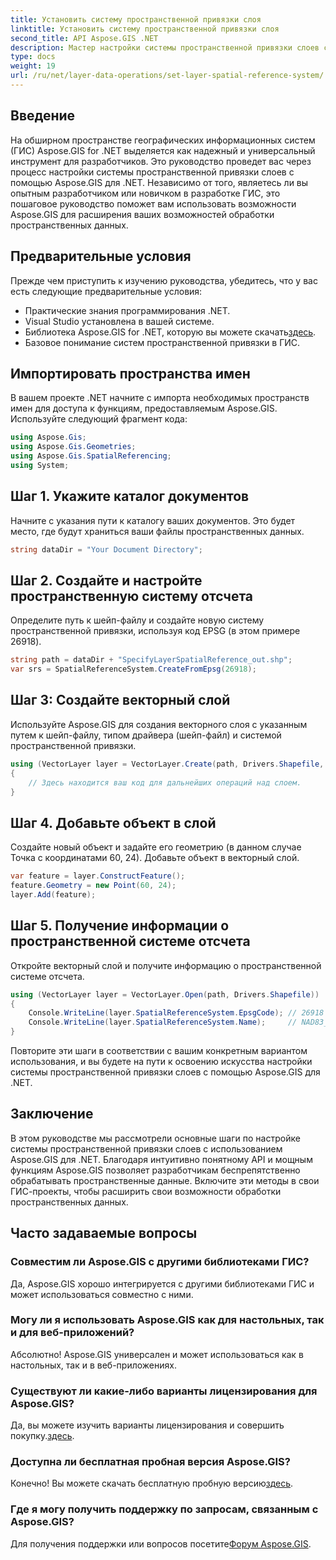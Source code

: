 ```yaml
---
title: Установить систему пространственной привязки слоя
linktitle: Установить систему пространственной привязки слоя
second_title: API Aspose.GIS .NET
description: Мастер настройки системы пространственной привязки слоев с помощью Aspose.GIS for .NET. Повысьте уровень своих ГИС-проектов с помощью этого пошагового руководства.
type: docs
weight: 19
url: /ru/net/layer-data-operations/set-layer-spatial-reference-system/
---
```

## Введение
На обширном пространстве географических информационных систем (ГИС) Aspose.GIS for .NET выделяется как надежный и универсальный инструмент для разработчиков. Это руководство проведет вас через процесс настройки системы пространственной привязки слоев с помощью Aspose.GIS для .NET. Независимо от того, являетесь ли вы опытным разработчиком или новичком в разработке ГИС, это пошаговое руководство поможет вам использовать возможности Aspose.GIS для расширения ваших возможностей обработки пространственных данных.
## Предварительные условия
Прежде чем приступить к изучению руководства, убедитесь, что у вас есть следующие предварительные условия:
- Практические знания программирования .NET.
- Visual Studio установлена в вашей системе.
-  Библиотека Aspose.GIS for .NET, которую вы можете скачать[здесь](https://releases.aspose.com/gis/net/).
- Базовое понимание систем пространственной привязки в ГИС.
## Импортировать пространства имен
В вашем проекте .NET начните с импорта необходимых пространств имен для доступа к функциям, предоставляемым Aspose.GIS. Используйте следующий фрагмент кода:
```csharp
using Aspose.Gis;
using Aspose.Gis.Geometries;
using Aspose.Gis.SpatialReferencing;
using System;
```
## Шаг 1. Укажите каталог документов
Начните с указания пути к каталогу ваших документов. Это будет место, где будут храниться ваши файлы пространственных данных.
```csharp
string dataDir = "Your Document Directory";
```
## Шаг 2. Создайте и настройте пространственную систему отсчета
Определите путь к шейп-файлу и создайте новую систему пространственной привязки, используя код EPSG (в этом примере 26918).
```csharp
string path = dataDir + "SpecifyLayerSpatialReference_out.shp";
var srs = SpatialReferenceSystem.CreateFromEpsg(26918);
```
## Шаг 3: Создайте векторный слой
Используйте Aspose.GIS для создания векторного слоя с указанным путем к шейп-файлу, типом драйвера (шейп-файл) и системой пространственной привязки.
```csharp
using (VectorLayer layer = VectorLayer.Create(path, Drivers.Shapefile, srs))
{
    // Здесь находится ваш код для дальнейших операций над слоем.
}
```
## Шаг 4. Добавьте объект в слой
Создайте новый объект и задайте его геометрию (в данном случае Точка с координатами 60, 24). Добавьте объект в векторный слой.
```csharp
var feature = layer.ConstructFeature();
feature.Geometry = new Point(60, 24);
layer.Add(feature);
```
## Шаг 5. Получение информации о пространственной системе отсчета
Откройте векторный слой и получите информацию о пространственной системе отсчета.
```csharp
using (VectorLayer layer = VectorLayer.Open(path, Drivers.Shapefile))
{
    Console.WriteLine(layer.SpatialReferenceSystem.EpsgCode); // 26918
    Console.WriteLine(layer.SpatialReferenceSystem.Name);     // NAD83_UTM_zone_18N
}
```
Повторите эти шаги в соответствии с вашим конкретным вариантом использования, и вы будете на пути к освоению искусства настройки системы пространственной привязки слоев с помощью Aspose.GIS для .NET.
## Заключение
В этом руководстве мы рассмотрели основные шаги по настройке системы пространственной привязки слоев с использованием Aspose.GIS для .NET. Благодаря интуитивно понятному API и мощным функциям Aspose.GIS позволяет разработчикам беспрепятственно обрабатывать пространственные данные. Включите эти методы в свои ГИС-проекты, чтобы расширить свои возможности обработки пространственных данных.
## Часто задаваемые вопросы
### Совместим ли Aspose.GIS с другими библиотеками ГИС?
Да, Aspose.GIS хорошо интегрируется с другими библиотеками ГИС и может использоваться совместно с ними.
### Могу ли я использовать Aspose.GIS как для настольных, так и для веб-приложений?
Абсолютно! Aspose.GIS универсален и может использоваться как в настольных, так и в веб-приложениях.
### Существуют ли какие-либо варианты лицензирования для Aspose.GIS?
 Да, вы можете изучить варианты лицензирования и совершить покупку.[здесь](https://purchase.aspose.com/buy).
### Доступна ли бесплатная пробная версия Aspose.GIS?
 Конечно! Вы можете скачать бесплатную пробную версию[здесь](https://releases.aspose.com/).
### Где я могу получить поддержку по запросам, связанным с Aspose.GIS?
 Для получения поддержки или вопросов посетите[Форум Aspose.GIS](https://forum.aspose.com/c/gis/33).